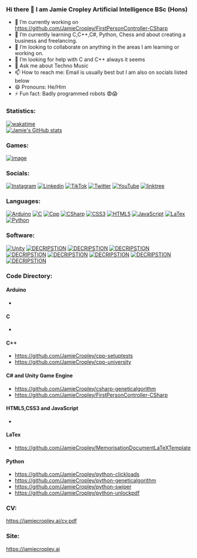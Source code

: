 ### Hi there 👋 I am Jamie Cropley Artificial Intelligence BSc (Hons)
- 🔭 I’m currently working on https://github.com/JamieCropley/FirstPersonController-CSharp
- 🌱 I’m currently learning C,C++,C#, Python, Chess and about creating a business and freelancing.
- 👯 I’m looking to collaborate on anything in the areas I am learning or working on.
- 🤔 I’m looking for help with C and C++ always it seems 
- 💬 Ask me about Techno Music
- 📫 How to reach me: Email is usually best but I am also on socials listed below
- 😄 Pronouns: He/Him
- ⚡ Fun fact: Badly programmed robots 😨😱
### Statistics:
[![wakatime](https://wakatime.com/badge/user/004fc887-58a7-41c4-870f-630915a463e8.svg)](https://wakatime.com/@004fc887-58a7-41c4-870f-630915a463e8)<br>
[![Jamie's GitHub stats](https://github-readme-stats.vercel.app/api?username=JamieCropley)](https://github.com/JamieCropley)
### Games:
[![image](https://img.shields.io/badge/Itch.io-FA5C5C?style=for-the-badge&logo=itchdotio&logoColor=white)](https://jamiecropley.itch.io)
### Socials:
[![Instagram](https://img.shields.io/badge/Instagram-%23E4405F.svg?style=for-the-badge&logo=Instagram&logoColor=white)](https://instagram.com/jamiecropley)
[![Linkedin](https://img.shields.io/badge/LinkedIn-0077B5?style=for-the-badge&logo=linkedin&logoColor=white)](https://linkedin.com/in/jamiecropley)
[![TikTok](https://img.shields.io/badge/TikTok-000000?style=for-the-badge&logo=tiktok&logoColor=white)](https://tiktok.com/@jamiecropley)
[![Twitter](https://img.shields.io/badge/Twitter-1DA1F2?style=for-the-badge&logo=twitter&logoColor=white)](https://twitter.com/JamieCropley)
[![YouTube](https://img.shields.io/badge/YouTube-FF0000?style=for-the-badge&logo=youtube&logoColor=white)](https://youtube.com/JamieCropley)
[![linktree](https://img.shields.io/badge/linktree-39E09B?style=for-the-badge&logo=linktree&logoColor=white)](https://linktr.ee/JamieCropley)
### Languages:
[![Arduino](https://img.shields.io/badge/Arduino-00979D?style=for-the-badge&logo=Arduino&logoColor=white)](https://www.arduino.cc/reference/en/)
[![C](https://img.shields.io/badge/C-00599C?style=for-the-badge&logo=c&logoColor=white)](https://www.iso-9899.info/wiki/Main_Page)
[![Cpp](https://img.shields.io/badge/C%2B%2B-00599C?style=for-the-badge&logo=c%2B%2B&logoColor=white)](https://isocpp.org/get-started)
[![CSharp](https://img.shields.io/badge/C%23-239120?style=for-the-badge&logo=c-sharp&logoColor=white)](https://www.csharpcourse.com/)
[![CSS3](https://img.shields.io/badge/CSS3-1572B6?style=for-the-badge&logo=css3&logoColor=white)](https://w3schools.com/css/default.asp)
[![HTML5](https://img.shields.io/badge/HTML5-E34F26?style=for-the-badge&logo=html5&logoColor=white)](https://www.w3schools.com/html/)
[![JavaScript](https://img.shields.io/badge/JavaScript-323330?style=for-the-badge&logo=javascript&logoColor=F7DF1E)](https://www.w3schools.com/js/default.asp)
[![LaTex](https://img.shields.io/badge/LaTeX-47A141?style=for-the-badge&logo=LaTeX&logoColor=white)](https://www.overleaf.com/learn/latex/Learn_LaTeX_in_30_minutes)
[![Python](https://img.shields.io/badge/Python-FFD43B?style=for-the-badge&logo=python&logoColor=blue)](https://www.python.org/about/gettingstarted/)
### Software:
[![Unity](https://img.shields.io/badge/Unity-100000?style=for-the-badge&logo=unity&logoColor=white)](https://unity.com)
[![DECRIPSTION](https://img.shields.io/badge/sublime_text-%23575757.svg?&style=for-the-badge&logo=sublime-text&logoColor=important)](https://sublimetext.com)
[![DECRIPSTION](https://img.shields.io/badge/Visual_Studio-5C2D91?style=for-the-badge&logo=visual%20studio&logoColor=white)](https://visualstudio.microsoft.com)
[![DECRIPSTION](https://img.shields.io/badge/WebStorm-000000?style=for-the-badge&logo=WebStorm&logoColor=white)](https://www.jetbrains.com/webstorm/)
[![DECRIPSTION](https://img.shields.io/badge/PyCharm-000000.svg?&style=for-the-badge&logo=PyCharm&logoColor=white)](https://www.jetbrains.com/pycharm)
[![DECRIPSTION](https://img.shields.io/badge/CLion-000000?style=for-the-badge&logo=clion&logoColor=white)](https://www.jetbrains.com/clion)
[![DECRIPSTION](https://img.shields.io/badge/Arduino_IDE-00979D?style=for-the-badge&logo=arduino&logoColor=white)](https://www.arduino.cc/en/software)
[![DECRIPSTION](https://img.shields.io/badge/Microsoft_Excel-217346?style=for-the-badge&logo=microsoft-excel&logoColor=white)](https://www.office.com/launch/excel)
[![DECRIPSTION](https://img.shields.io/badge/Overleaf-47A141?style=for-the-badge&logo=Overleaf&logoColor=white)](https://overleaf.com/)
### Code Directory:
#### Arduino
- 
#### C
-
#### C++
- https://github.com/JamieCropley/cpp-setuptests
- https://github.com/JamieCropley/cpp-university
#### C# and Unity Game Engine
- https://github.com/JamieCropley/csharp-geneticalgorithm
- https://github.com/JamieCropley/FirstPersonController-CSharp
#### HTML5,CSS3 and JavaScript
-
#### LaTex
- https://github.com/JamieCropley/MemorisationDocumentLaTeXTemplate
#### Python
- https://github.com/JamieCropley/python-clickloads
- https://github.com/JamieCropley/python-geneticalgorithm
- https://github.com/JamieCropley/python-swiper
- https://github.com/JamieCropley/python-unlockpdf
### CV:
https://jamiecropley.ai/cv.pdf
### Site:
https://jamiecropley.ai
